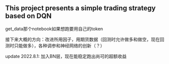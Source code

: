 ## This project presents a simple trading strategy based on DQN

get_data那个notebook如果想跑要用自己的token


接下来大概的方向：改进所用因子，用期货数据（回测时允许做多和做空，现在回测时只能做多），各种调参和神经网络的创新（？）

update 2022.8.1: 加入BN层，现在能稳定跑出尚可的超额收益
